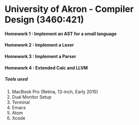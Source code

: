 # University of Akron - Compiler Design (3460:421)

#### Homework 1 : Implement an AST for a small language

#### Homework 2 : Implement a Lexer

#### Homework 3 : Implement a Parser

#### Homework 4 : Extended Calc and LLVM

##### Tools used
 
1. MacBook Pro (Retina, 13-inch, Early 2015)
2. Dual Monitor Setup
3. Terminal
4. Emacs
5. Atom
6. Xcode
